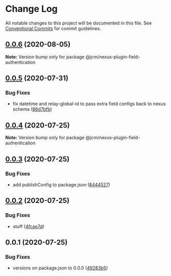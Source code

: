 # Change Log

All notable changes to this project will be documented in this file.
See [Conventional Commits](https://conventionalcommits.org) for commit guidelines.

## [0.0.6](https://github.com/JCMais/nexus-plugins/compare/@jcm/nexus-plugin-field-authentication@0.0.5...@jcm/nexus-plugin-field-authentication@0.0.6) (2020-08-05)

**Note:** Version bump only for package @jcm/nexus-plugin-field-authentication

## [0.0.5](https://github.com/JCMais/nexus-plugins/compare/@jcm/nexus-plugin-field-authentication@0.0.4...@jcm/nexus-plugin-field-authentication@0.0.5) (2020-07-31)

### Bug Fixes

- fix datetime and relay-global-id to pass extra field configs back to nexus schema ([86d7bfb](https://github.com/JCMais/nexus-plugins/commit/86d7bfb5b0d3e9fecfd0ad5b59c16c9821a07817))

## [0.0.4](https://github.com/JCMais/nexus-plugins/compare/@jcm/nexus-plugin-field-authentication@0.0.3...@jcm/nexus-plugin-field-authentication@0.0.4) (2020-07-25)

**Note:** Version bump only for package @jcm/nexus-plugin-field-authentication

## [0.0.3](https://github.com/JCMais/nexus-plugins/compare/@jcm/nexus-plugin-field-authentication@0.0.2...@jcm/nexus-plugin-field-authentication@0.0.3) (2020-07-25)

### Bug Fixes

- add publishConfig to package.json ([8444527](https://github.com/JCMais/nexus-plugins/commit/8444527c32502e5b91369035cf68e8fa44366d6b))

## [0.0.2](https://github.com/JCMais/nexus-plugins/compare/@jcm/nexus-plugin-field-authentication@0.0.1...@jcm/nexus-plugin-field-authentication@0.0.2) (2020-07-25)

### Bug Fixes

- stuff ([4fcae7d](https://github.com/JCMais/nexus-plugins/commit/4fcae7d93f09eaa7b4fcdd0b4a3c43f2666e0d1d))

## 0.0.1 (2020-07-25)

### Bug Fixes

- versions on package.json to 0.0.0 ([49283b5](https://github.com/JCMais/nexus-plugins/commit/49283b521f7dc14ea877f96b4e60665d890b736b))
